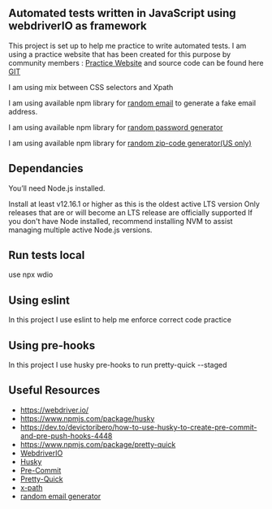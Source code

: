 ## Automated tests written in JavaScript using webdriverIO as framework

This project is set up to help me practice to write automated tests.
I am using a practice website that has been created for this purpose by community members :
[Practice Website](http://automationpractice.com/index.php) and source code can be found here
[GIT](https://github.com/StMarco89/automationpractice.com)

I am using mix between CSS selectors and Xpath

I am using available npm library for [random email](https://www.npmjs.com/package/random-email/v/1.0.3?activeTab=readme) to generate a fake email address.

I am using available npm library for [random password generator](https://www.npmjs.com/package/generate-password)

I am using available npm library for [random zip-code generator(US only)](https://www.npmjs.com/package/random-zipcode)

## Dependancies

You’ll need Node.js installed.

Install at least v12.16.1 or higher as this is the oldest active LTS version
Only releases that are or will become an LTS release are officially supported
If you don't have Node installed, recommend installing NVM to assist managing multiple active Node.js versions.

## Run tests local

use npx wdio

## Using eslint

In this project I use eslint to help me enforce correct code practice

## Using pre-hooks

In this project I use husky pre-hooks to run pretty-quick --staged

## Useful Resources

- https://webdriver.io/
- https://www.npmjs.com/package/husky
- https://dev.to/devictoribero/how-to-use-husky-to-create-pre-commit-and-pre-push-hooks-4448
- https://www.npmjs.com/package/pretty-quick
- [WebdriverIO](https://webdriver.io/)
- [Husky](https://www.npmjs.com/package/husky)
- [Pre-Commit](https://dev.to/devictoribero/how-to-use-husky-to-create-pre-commit-and-pre-push-hooks-4448)
- [Pretty-Quick](https://www.npmjs.com/package/pretty-quick)
- [x-path](https://devhints.io/xpath)
- [random email generator](https://www.npmjs.com/package/random-email/v/1.0.3?activeTab=readme)
